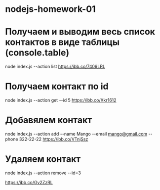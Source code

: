# nodejs-homework-01

# Получаем и выводим весь список контактов в виде таблицы (console.table)

node index.js --action list
https://ibb.co/7409LRL

# Получаем контакт по id

node index.js --action get --id 5
https://ibb.co/Xkr1612

# Добавялем контакт

node index.js --action add --name Mango --email mango@gmail.com --phone 322-22-22
https://ibb.co/VTnjSsz

# Удаляем контакт

node index.js --action remove --id=3

https://ibb.co/Gv2ZzRL
